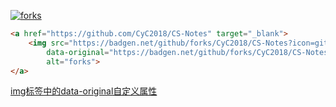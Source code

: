 <a href="https://github.com/CyC2018/CS-Notes" target="_blank"><img src="https://badgen.net/github/forks/CyC2018/CS-Notes?icon=github&amp;color=4ab8a1" data-original="https://badgen.net/github/forks/CyC2018/CS-Notes?icon=github&amp;color=4ab8a1" alt="forks"></a>
```html
<a href="https://github.com/CyC2018/CS-Notes" target="_blank">
    <img src="https://badgen.net/github/forks/CyC2018/CS-Notes?icon=github&amp;color=4ab8a1"
        data-original="https://badgen.net/github/forks/CyC2018/CS-Notes?icon=github&amp;color=4ab8a1" 
        alt="forks">
</a>
```
[img标签中的data-original自定义属性](https://www.my140.com/321.html)